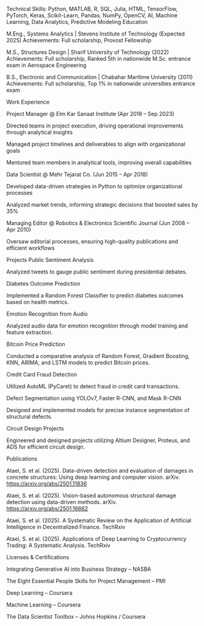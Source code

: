 Technical Skills: Python, MATLAB, R, SQL, Julia, HTML, TensorFlow, PyTorch, Keras, Scikit-Learn, Pandas, NumPy, OpenCV, AI, Machine Learning, Data Analytics, Predictive Modeling
Education

M.Eng., Systems Analytics | Stevens Institute of Technology (Expected 2025)
Achievements: Full scholarship, Provost Fellowship

M.S., Structures Design | Sharif University of Technology (2022)
Achievements: Full scholarship, Ranked 5th in nationwide M.Sc. entrance exam in Aerospace Engineering

B.S., Electronic and Communication | Chabahar Maritime University (2011)
Achievements: Full scholarship, Top 1% in nationwide universities entrance exam

Work Experience

Project Manager @ Elm Kar Sanaat Institute (Apr 2018 – Sep 2023)

Directed teams in project execution, driving operational improvements through analytical insights

Managed project timelines and deliverables to align with organizational goals

Mentored team members in analytical tools, improving overall capabilities

Data Scientist @ Mehr Tejarat Co. (Jun 2015 – Apr 2018)

Developed data-driven strategies in Python to optimize organizational processes

Analyzed market trends, informing strategic decisions that boosted sales by 35%

Managing Editor @ Robotics & Electronics Scientific Journal (Jun 2008 – Apr 2010)

Oversaw editorial processes, ensuring high-quality publications and efficient workflows

Projects
Public Sentiment Analysis

Analyzed tweets to gauge public sentiment during presidential debates.

Diabetes Outcome Prediction

Implemented a Random Forest Classifier to predict diabetes outcomes based on health metrics.

Emotion Recognition from Audio

Analyzed audio data for emotion recognition through model training and feature extraction.

Bitcoin Price Prediction

Conducted a comparative analysis of Random Forest, Gradient Boosting, KNN, ARIMA, and LSTM models to predict Bitcoin prices.

Credit Card Fraud Detection

Utilized AutoML (PyCaret) to detect fraud in credit card transactions.

Defect Segmentation using YOLOv7, Faster R-CNN, and Mask R-CNN

Designed and implemented models for precise instance segmentation of structural defects.

Circuit Design Projects

Engineered and designed projects utilizing Altium Designer, Proteus, and ADS for efficient circuit design.

Publications

Ataei, S. et al. (2025). Data-driven detection and evaluation of damages in concrete structures: Using deep learning and computer vision. arXiv. https://arxiv.org/abs/2501.11836

Ataei, S. et al. (2025). Vision-based autonomous structural damage detection using data-driven methods. arXiv. https://arxiv.org/abs/2501.16662

Ataei, S. et al. (2025). A Systematic Review on the Application of Artificial Intelligence in Decentralized Finance. TechRxiv

Ataei, S. et al. (2025). Applications of Deep Learning to Cryptocurrency Trading: A Systematic Analysis. TechRxiv

Licenses & Certifications

Integrating Generative AI into Business Strategy – NASBA

The Eight Essential People Skills for Project Management – PMI

Deep Learning – Coursera

Machine Learning – Coursera

The Data Scientist Toolbox – Johns Hopkins / Coursera
